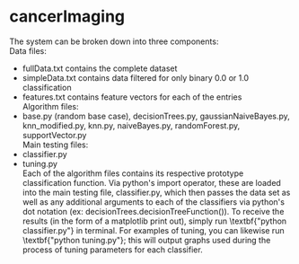 # cancerImaging 
The system can be broken down into three components: <br />
Data files: <br />
  * fullData.txt contains the complete dataset
  * simpleData.txt contains data filtered for only binary 0.0 or 1.0 classification
  * features.txt contains feature vectors for each of the entries
<br /> Algorithm files: <br />
  * base.py (random base case), decisionTrees.py, gaussianNaiveBayes.py, knn\_modified.py, knn.py, naiveBayes.py, randomForest.py, supportVector.py
<br /> Main testing files: <br />
  * classifier.py
  * tuning.py
<br /> Each of the algorithm files contains its respective prototype classification function. Via python's import operator, these are loaded into the main testing file, classifier.py, which then passes the data set as well as any additional arguments to each of the classifiers via python's dot notation (ex: decisionTrees.decisionTreeFunction()). To receive the results (in the form of a matplotlib print out), simply run \textbf{"python classifier.py"} in terminal. For examples of tuning, you can likewise run \textbf{"python tuning.py"}; this will output graphs used during the process of tuning parameters for each classifier.
